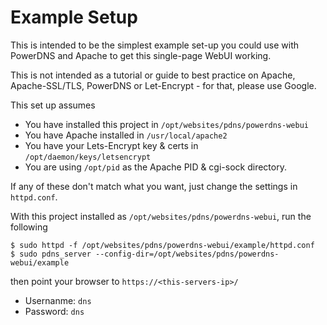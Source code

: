# Example Setup #

This is intended to be the simplest example set-up you could use with PowerDNS and Apache to get
this single-page WebUI working.

This is not intended as a tutorial or guide to best practice on Apache, Apache-SSL/TLS, PowerDNS or Let-Encrypt - for that, please use Google.

This set up assumes 
* You have installed this project in `/opt/websites/pdns/powerdns-webui`
* You have Apache installed in `/usr/local/apache2` 
* You have your Lets-Encrypt key & certs in `/opt/daemon/keys/letsencrypt` 
* You are using `/opt/pid` as the Apache PID & cgi-sock directory. 

If any of these don't match what you want, just change the settings in `httpd.conf`.

With this project installed as `/opt/websites/pdns/powerdns-webui`, run the following

```
$ sudo httpd -f /opt/websites/pdns/powerdns-webui/example/httpd.conf
$ sudo pdns_server --config-dir=/opt/websites/pdns/powerdns-webui/example
```

then point your browser to `https://<this-servers-ip>/`

* Usernanme: `dns`
* Password: `dns`
